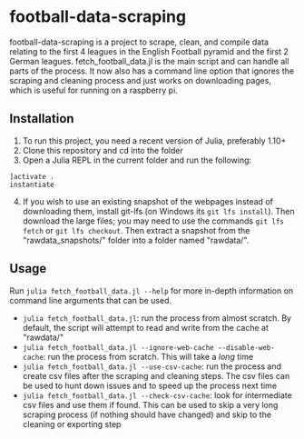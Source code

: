 # football-data-scraping

football-data-scraping is a project to scrape, clean, and compile data relating to the first 4 leagues in the English Football pyramid and the first 2 German leagues.
fetch_football_data.jl is the main script and can handle all parts of the process. It now also has a command line option that ignores the scraping and cleaning process and just works on downloading pages, which is useful for running on a raspberry pi.

## Installation

1. To run this project, you need a recent version of Julia, preferably 1.10+
2. Clone this repository and cd into the folder
3. Open a Julia REPL in the current folder and run the following:
```
]activate .
instantiate
```
4. If you wish to use an existing snapshot of the webpages instead of downloading them, install git-lfs (on Windows its `git lfs install`). Then download the large files; you may need to use the commands `git lfs fetch` or `git lfs checkout`. Then extract a snapshot from the "rawdata_snapshots/" folder into a folder named "rawdata/".

## Usage

Run `julia fetch_football_data.jl --help` for more in-depth information on command line arguments that can be used.

* `julia fetch_football_data.jl`: run the process from almost scratch. By default, the script will attempt to read and write from the cache at "rawdata/"
* `julia fetch_football_data.jl --ignore-web-cache --disable-web-cache`: run the process from scratch. This will take a *long* time
* `julia fetch_football_data.jl --use-csv-cache`: run the process and create csv files after the scraping and cleaning steps. The csv files can be used to hunt down issues and to speed up the process next time
* `julia fetch_football_data.jl --check-csv-cache`: look for intermediate csv files and use them if found. This can be used to skip a very long scraping process (if nothing should have changed) and skip to the cleaning or exporting step

